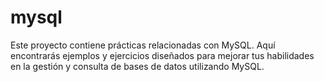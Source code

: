 # mysql


Este proyecto contiene prácticas relacionadas con MySQL. Aquí encontrarás ejemplos y ejercicios diseñados para mejorar tus habilidades en la gestión y consulta de bases de datos utilizando MySQL.
